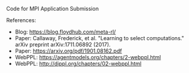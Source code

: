 Code for MPI Application Submission


References:

- Blog: https://blog.floydhub.com/meta-rl/
- Paper: Callaway, Frederick, et al. "Learning to select computations." arXiv preprint arXiv:1711.06892 (2017).
- Paper: https://arxiv.org/pdf/1901.08162.pdf
- WebPPL: https://agentmodels.org/chapters/2-webppl.html
- WebPPL: http://dippl.org/chapters/02-webppl.html

